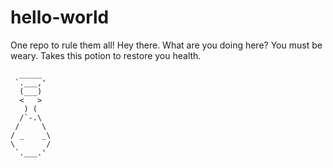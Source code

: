 # hello-world
One repo to rule them all!
Hey there. What are you doing here? You must be weary. Takes this potion to restore you health.


      _____
     `.___,'
      (___)
      <   >
       ) (
      /`-.\
     /     \
    / _    _\          
    \       /
     `.___.' 
